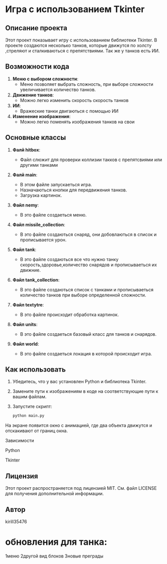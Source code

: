 # Игра с использованием Tkinter


## Описание проекта

Этот проект показывает игру с использованием библиотеки Tkinter.
В проекте создаются несколько танков, которые движутся по холсту ,стреляют и сталкиваються с препятствиями.
Так же у танков есть ИИ.


## Возможности кода

1. **Меню с выбором сложности**:
   - Меню позволяет выбрать сложность, при выборе сложности увеличивается количество танков.
2. **Движение танков**:
   - Можно легко изменить скорость скорость танков
3. **ИИ**:
   - Вражеские танки двигаються с помощью ИИ 
4. **Изменение изображения**:
   - Можно легко поменять изображения танков на свои


## Основные классы

1. **Фалй hitbox**:
   - Файл слюжит для проверки коллизии такков с препятсвиями или другими танками

2. **Фалй main**:
   - В этом файле запускаеться игра.
   - Назначаються кнопки для передвижения танков.
   - Загрузка картинок.

3. **Файл nemy**:
   - В это  файле создаеться меню.

4. **Файл missile_collection**:
   - В это  файле создаються снаряд, они добовлаються в список и прописывается урон.

5. **Файл tank**:
   - В это  файле создаються все что нужно танку скорость,здоровье,количество снарядов и прописываеться их движние.

6. **Файл tank_collection**:
   - В это  файле создаються список с танками и прописываеться количество танков при выборе определенной сложности.

7. **Файл textytre**:
   - В это  файле происходит обработка картинок.

8. **Файл units**:
   - В это  файле создаеться базовый класс для танков и снарядов.

9. **Файл world**:
   - В это  файле создаеться локация в которой происходит игра.

## Как использовать

1. Убедитесь, что у вас установлен Python и библиотека Tkinter.
2. Замените пути к изображениям в коде на соответствующие пути к вашим файлам.
3. Запустите скрипт:

   ```bash
   python main.py
На экране появится окно с анимацией, где два объекта движутся и отскакивают от границ окна.

Зависимости

Python

Tkinter 


## Лицензия
Этот проект распространяется под лицензией MIT. См. файл LICENSE для получения дополнительной информации.


## Автор
kirill35476





# обновления для танка:
1меню
2другой вид блоков
3новые преграды
